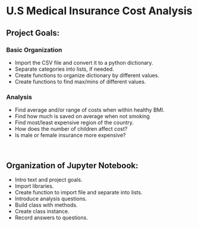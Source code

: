 # U.S Medical Insurance Cost Analysis

## Project Goals:

### Basic Organization
- Import the CSV file and convert it to a python dictionary.
- Separate categories into lists, if needed.
- Create functions to organize dictionary by different values.
- Create functions to find max/mins of different values.

### Analysis
- Find average and/or range of costs when within healthy BMI.
- Find how much is saved on average when not smoking
- Find most/least expensive region of the country.
- How does the number of children affect cost?
- Is male or female insurance more expensive?

<br>

## Organization of Jupyter Notebook:
- Intro text and project goals.
- Import libraries.
- Create function to import file and separate into lists.
- Introduce analysis questions.
- Build class with methods.
- Create class instance.
- Record answers to questions.